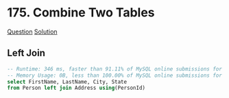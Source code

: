 # 175. Combine Two Tables
[Question](https://leetcode.com/problems/combine-two-tables/)
[Solution](https://leetcode.com/problems/combine-two-tables/solution/)

## Left Join

```sql
-- Runtime: 346 ms, faster than 91.11% of MySQL online submissions for Combine Two Tables.
-- Memory Usage: 0B, less than 100.00% of MySQL online submissions for Combine Two Tables.
select FirstName, LastName, City, State
from Person left join Address using(PersonId)
```